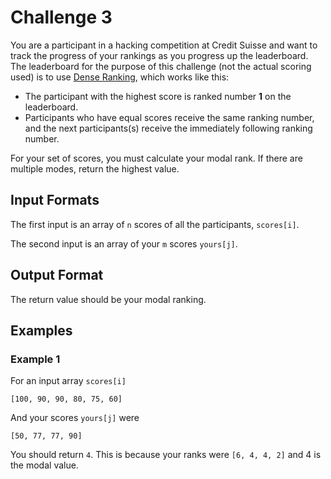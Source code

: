 # Challenge 3

You are a participant in a hacking competition at Credit Suisse and want to track the progress of your rankings as you progress up the leaderboard. The leaderboard for the purpose of this challenge (not the actual scoring used) is to use [Dense Ranking](https://en.wikipedia.org/wiki/Ranking#Dense_ranking_.28.221223.22_ranking.29), which works like this:

- The participant with the highest score is ranked number **1** on the leaderboard.
- Participants who have equal scores receive the same ranking number, and the next participants(s) receive the immediately following ranking number.

For your set of scores, you must calculate your modal rank. If there are multiple modes, return the highest value.

## Input Formats

The first input is an array of `n` scores of all the participants, `scores[i]`.

The second input is an array of your `m` scores `yours[j]`.

## Output Format

The return value should be your modal ranking.

## Examples

### Example 1

For an input array `scores[i]`

`[100, 90, 90, 80, 75, 60]`

And your scores `yours[j]` were

`[50, 77, 77, 90]`

You should return `4`. This is because your ranks were `[6, 4, 4, 2]` and 4 is the modal value.
